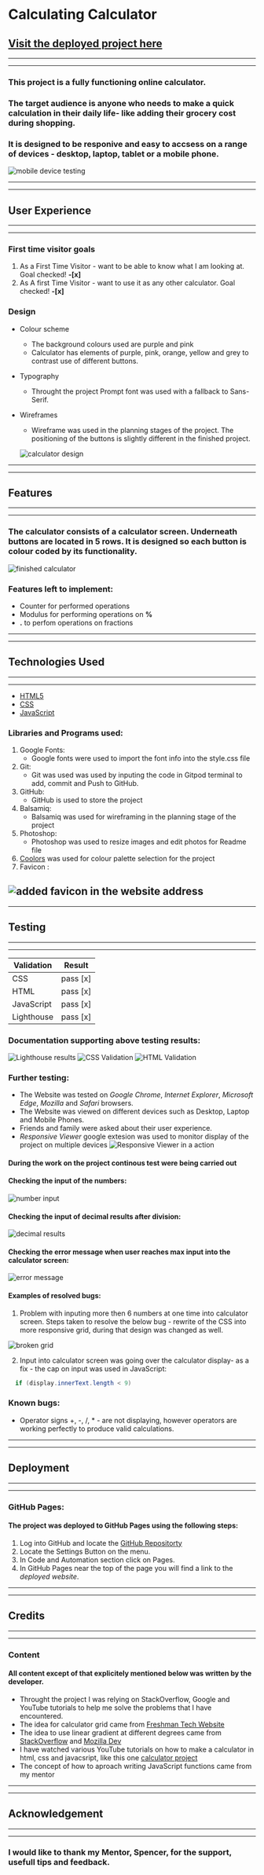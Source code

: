 # **Calculating Calculator**

[Visit the deployed project here](https://jjanczynska.github.io/calculating-Calculator/)
---
---
---

### This project is a fully functioning online calculator. 
### The target audience is anyone who needs to make a quick calculation in their daily life- like adding their grocery cost during shopping. 
### It is designed to be responive and easy to accsess on a range of devices - desktop, laptop, tablet or a mobile phone. 
![mobile device testing](assets/images/responive.png) 

---
--- 
## **User Experience**
---
---
### First time visitor goals 
1. As a First Time Visitor - want to be able to know what I am looking at.  Goal checked! **-[x]**
1. As A first Time Visitor - want to use it as any other calculator. Goal checked! **-[x]**


### Design

* Colour scheme 
    * The background colours used are purple and pink
    * Calculator has elements of purple, pink, orange, yellow and grey to contrast use of different buttons.

* Typography
    * Throught the project Prompt font was used with a fallback to Sans-Serif.

* Wireframes 
    * Wireframe was used in the planning stages of the project. The positioning of the buttons is slightly different in the finished project.


    ![calculator design](assets/images/wireframe.png)

---
---

## **Features**
---
---
### The calculator consists of a calculator screen. Underneath buttons are located in 5 rows. It is designed so each button is colour coded by its functionality.

![finished calculator](assets/images/calculator.png)

### Features left to implement:
* Counter for performed operations
* Modulus for performing operations on **%**
* **.**   to perfom operations on fractions
---
---
## **Technologies Used**
---
---
* [HTML5](https://en.wikipedia.org/wiki/HTML5)
* [CSS](https://en.wikipedia.org/wiki/CSS)
* [JavaScript](https://en.wikipedia.org/wiki/JavaScript)

### Libraries and Programs used:
1. Google Fonts: 
    * Google fonts were used to import the font info into the style.css file
1. Git:
    * Git was used was used by inputing the code in Gitpod terminal to add, commit and Push to GitHub.
1. GitHub:
    * GitHub is used to store the project
1. Balsamiq:
    * Balsamiq was used for wireframing in the planning stage of the project
1. Photoshop:
    * Photoshop was used to resize images and edit photos for Readme file
1. [Coolors](https://coolors.co/) was used for colour palette selection for the project
1. Favicon :

![added favicon in the website address](assets/images/favicon.png)
---
---
## **Testing**
---
---
| **Validation** | **Result** |
| ---            | ---        |
| CSS            |  pass [x]  |
| HTML           |  pass [x]  | 
| JavaScript     |  pass [x]  |
| Lighthouse     |  pass [x]  |

### Documentation supporting above testing results:
![Lighthouse results](assets/images/lighthouse-score.png)
![CSS Validation](assets/images/CSS%20Validation.png)
![HTML Validation](assets/images/html%20check.png)

### Further testing:
* The Website was tested on *Google Chrome*, *Internet Explorer*, *Microsoft Edge*, *Mozilla* and *Safari* browsers.
* The Website was viewed on different devices such as Desktop, Laptop and Mobile Phones.
* Friends and family were asked about their user experience.
* *Responsive Viewer* google extesion was used to monitor display of the project on multiple devices
![Responsive Viewer in a action](assets/images/mobile%20device%20testing.png)

#### During the work on the project continous test were being carried out

#### **Checking the input of the numbers:**

![number input](assets/images/input%20testing.png)

#### **Checking the input of decimal results after division:**

![decimal results](assets/images/decimal%20numbers%20display.png)

#### **Checking the error message when user reaches max input into the calculator screen:**

![error message](assets/images/error%20display.png)

#### Examples of resolved bugs:

1. Problem with inputing more then 6 numbers at one time into calculator screen. Steps taken to resolve the below bug - rewrite of the CSS into more responsive grid, during that design was changed as well.

![broken grid](assets/images/fixed%20bug%201.png)

2. Input into calculator screen was going over the calculator display- as a fix - the cap on input was used in JavaScript:

```Java
  if (display.innerText.length < 9)
```

### Known bugs:

* Operator signs +, -, /, *  - are not displaying, however operators are working perfectly to produce valid calculations.
---
---
## **Deployment**
---
---
### GitHub Pages:

#### The project was deployed to GitHub Pages using the following steps:
1. Log into GitHub and locate the [GitHub Repositorty](https://github.com/)
1. Locate the Settings Button on the menu.
1. In Code and Automation section click on Pages.
1. In GitHub Pages near the top of the page you will find a link to the *deployed website*.

---
---
## **Credits**
---
---

### Content

#### All content except of that explicitely mentioned below was written by the developer.

* Throught the project I was relying on StackOverflow, Google and YouTube tutorials to help me solve the problems that I have encountered.
* The idea for calculator grid came from [Freshman Tech Website](https://freshman.tech/css-grid-calculator/)
* The idea to use linear gradient at different degrees came from [StackOverflow](https://stackoverflow.com/questions/37185527/background-with-gradient-responsive) and [Mozilla Dev](https://developer.mozilla.org/en-US/docs/Web/CSS/gradient/linear-gradient)
* I have watched various YouTube tutorials on how to make a calculator in html, css and javacsript, like this one [calculator project](https://www.youtube.com/watch?v=QS6Y0ezhyCs)
* The concept of how to aproach writing JavaScript functions came from my mentor
---
---
## **Acknowledgement**
---
---
### I would like to thank my Mentor, Spencer, for the support, usefull tips and feedback.



